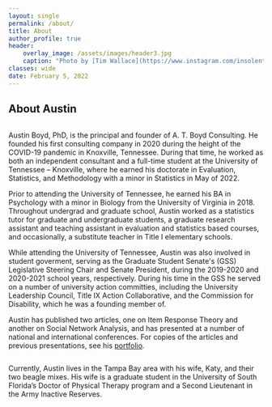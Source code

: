 ```yaml
---
layout: single
permalink: /about/
title: About
author_profile: true
header:
    overlay_image: /assets/images/header3.jpg
    caption: "Photo by [Tim Wallace](https://www.instagram.com/insolentprodigy/)"
classes: wide
date: February 5, 2022
---
```


## About Austin
<figure style="width: 40%" class="align-right">
  <img src="{{ site.url }}{{ site.baseurl }}/assets/images/austinconference.JPG" alt="">
</figure>

Austin Boyd, PhD, is the principal and founder of A. T. Boyd Consulting. He founded his first consulting company in 2020 during the height of the COVID-19 pandemic in Knoxville, Tennessee. During that time, he worked as both an independent consultant and a full-time student at the University of Tennessee – Knoxville, where he earned his doctorate in Evaluation, Statistics, and Methodology with a minor in Statistics in May of 2022. 

Prior to attending the University of Tennessee, he earned his BA in Psychology with a minor in Biology from the University of Virginia in 2018. Throughout undergrad and graduate school, Austin worked as a statistics tutor for graduate and undergraduate students, a graduate research assistant and teaching assistant in evaluation and statistics based courses, and occasionally, a substitute teacher in Title I elementary schools. 

While attending the University of Tennessee, Austin was also involved in student goverment, serving as the Graduate Student Senate's (GSS) Legislative Steering Chair and Senate President, during the 2019-2020 and 2020-2021 school years, respectively. During his time in the GSS he served on a number of university action committies, including the University Leadership Council, Title IX Action Collaborative, and the Commission for Disability, which he was a founding member of. 

Austin has published two articles, one on Item Response Theory and another on Social Network Analysis, and has presented at a number of national and international conferences. For copies of the articles and previous presentations, see his [portfolio](/portfolio/).

<figure style="width: 40%" class="align-left">
  <img src="{{ site.url }}{{ site.baseurl }}/assets/images/biopic.jpg" alt="">
</figure>
Currently, Austin lives in the Tampa Bay area with his wife, Katy, and their two beagle mixes. His wife is a graduate student in the University of South Florida’s Doctor of Physical Therapy program and a Second Lieutenant in the Army Inactive Reserves.  


